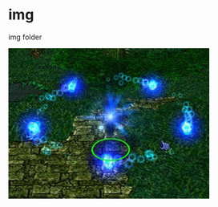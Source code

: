 # img
img folder

![Image text](https://raw.githubusercontent.com/warlock-china/img/8a528938dc9fdc3bed376dd03753c02f02902f0c/wisp.jpg)

